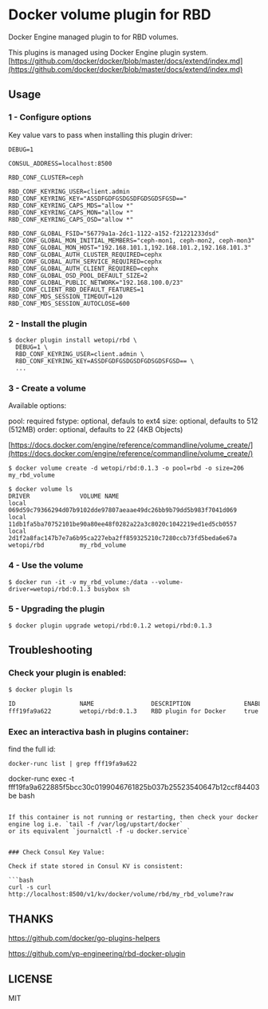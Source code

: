 # Docker volume plugin for RBD

Docker Engine managed plugin to for RBD volumes.


This plugins is managed using Docker Engine plugin system.
[https://github.com/docker/docker/blob/master/docs/extend/index.md](https://github.com/docker/docker/blob/master/docs/extend/index.md)


## Usage

### 1 - Configure options

Key value vars to pass when installing this plugin driver:

```
DEBUG=1

CONSUL_ADDRESS=localhost:8500

RBD_CONF_CLUSTER=ceph

RBD_CONF_KEYRING_USER=client.admin
RBD_CONF_KEYRING_KEY="ASSDFGDFGSDGSDFGDSGDSFGSD=="
RBD_CONF_KEYRING_CAPS_MDS="allow *"
RBD_CONF_KEYRING_CAPS_MON="allow *"
RBD_CONF_KEYRING_CAPS_OSD="allow *"

RBD_CONF_GLOBAL_FSID="56779a1a-2dc1-1122-a152-f21221233dsd"
RBD_CONF_GLOBAL_MON_INITIAL_MEMBERS="ceph-mon1, ceph-mon2, ceph-mon3"
RBD_CONF_GLOBAL_MON_HOST="192.168.101.1,192.168.101.2,192.168.101.3"
RBD_CONF_GLOBAL_AUTH_CLUSTER_REQUIRED=cephx
RBD_CONF_GLOBAL_AUTH_SERVICE_REQUIRED=cephx
RBD_CONF_GLOBAL_AUTH_CLIENT_REQUIRED=cephx
RBD_CONF_GLOBAL_OSD_POOL_DEFAULT_SIZE=2
RBD_CONF_GLOBAL_PUBLIC_NETWORK="192.168.100.0/23"
RBD_CONF_CLIENT_RBD_DEFAULT_FEATURES=1
RBD_CONF_MDS_SESSION_TIMEOUT=120
RBD_CONF_MDS_SESSION_AUTOCLOSE=600
```

### 2 - Install the plugin

```
$ docker plugin install wetopi/rbd \
  DEBUG=1 \
  RBD_CONF_KEYRING_USER=client.admin \
  RBD_CONF_KEYRING_KEY=ASSDFGDFGSDGSDFGDSGDSFGSD== \
  ...
```

### 3 - Create a volume

Available options:

pool: required
fstype: optional, defauls to ext4
size: optional, defaults to 512 (512MB)
order: optional, defaults to 22 (4KB Objects)


[https://docs.docker.com/engine/reference/commandline/volume_create/](https://docs.docker.com/engine/reference/commandline/volume_create/)

```
$ docker volume create -d wetopi/rbd:0.1.3 -o pool=rbd -o size=206 my_rbd_volume

$ docker volume ls
DRIVER              VOLUME NAME
local               069d59c79366294d07b9102dde97807aeaae49dc26bb9b79dd5b983f7041d069
local               11db1fa5ba70752101be90a80ee48f0282a22a3c8020c1042219ed1ed5cb0557
local               2d1f2a8fac147b7e7a6b95ca227eba2ff859325210c7280ccb73fd5beda6e67a
wetopi/rbd          my_rbd_volume
```

### 4 - Use the volume

```
$ docker run -it -v my_rbd_volume:/data --volume-driver=wetopi/rbd:0.1.3 busybox sh
```

### 5 - Upgrading the plugin

```
$ docker plugin upgrade wetopi/rbd:0.1.2 wetopi/rbd:0.1.3 
```


## Troubleshooting

### Check your plugin is enabled:

```sh
$ docker plugin ls

ID                  NAME                DESCRIPTION               ENABLED
fff19fa9a622        wetopi/rbd:0.1.3    RBD plugin for Docker     true
```

### Exec an interactiva bash in plugins container:

find the full id:

```
docker-runc list | grep fff19fa9a622

```
docker-runc exec -t fff19fa9a622885f5bcc30c0199046761825b037b25523540647b12ccf84403be bash
```

If this container is not running or restarting, then check your docker engine log i.e. `tail -f /var/log/upstart/docker` 
or its equivalent `journalctl -f -u docker.service`


### Check Consul Key Value:

Check if state stored in Consul KV is consistent:

```bash
curl -s curl http://localhost:8500/v1/kv/docker/volume/rbd/my_rbd_volume?raw
```



## THANKS

https://github.com/docker/go-plugins-helpers

https://github.com/yp-engineering/rbd-docker-plugin

## LICENSE

MIT

